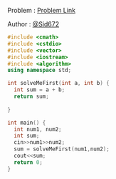 Problem : [Problem Link](https://www.hackerrank.com/challenges/solve-me-first/problem)

Author : [@Sid672](https://github.com/Sid672)
```cpp
#include <cmath>
#include <cstdio>
#include <vector>
#include <iostream>
#include <algorithm>
using namespace std;

int solveMeFirst(int a, int b) {
  int sum = a + b;
  return sum;
  
}

int main() {
  int num1, num2;
  int sum;
  cin>>num1>>num2;
  sum = solveMeFirst(num1,num2);
  cout<<sum;
  return 0;
}
```
